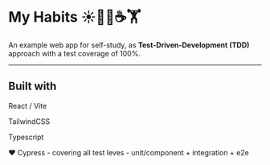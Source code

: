# My Habits ☀️🚴‍♀️☕🏋️

An example web app for self-study, as **Test-Driven-Development (TDD)** approach with a test coverage of 100%.

---

## Built with

React / Vite

TailwindCSS

Typescript

♥️ Cypress - covering all test leves - unit/component + integration + e2e
